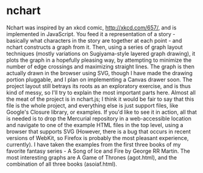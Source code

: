 nchart
======

Nchart was inspired by an xkcd comic, http://xkcd.com/657/, and is implemented in JavaScript. You feed it a representation of a story - basically what characters in the story are together at each point - and nchart constructs a graph from it. Then, using a series of graph layout techniques (mostly variations on Sugiyama-style layered graph drawing), it plots the graph in a hopefully pleasing way, by attempting to minimize the number of edge crossings and maximizing straight lines. The graph is then actually drawn in the browser using SVG, though I have made the drawing portion pluggable, and I plan on implementing a Canvas drawer soon. The project layout still betrays its roots as an exploratory exercise, and is thus kind of messy, so I'll try to explain the most important parts here. Almost all the meat of the project is in nchart.js; I think it would be fair to say that this file is the whole project, and everything else is just support files, like Google's Closure library, or examples. If you'd like to see it in action, all that is needed is to drop the Mercurial repository in a web-accessible location and navigate to one of the example HTML files in the top level, using a browser that supports SVG (However, there is a bug that occurs in recent versions of WebKit, so Firefox is probably the most pleasant experience, currently). I have taken the examples from the first three books of my favorite fantasy series - A Song of Ice and Fire by George RR Martin. The most interesting graphs are A Game of Thrones (agot.html), and the combination of all three books (asoiaf.html).